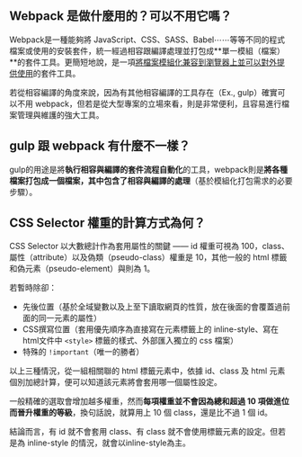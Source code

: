 ## Webpack 是做什麼用的？可以不用它嗎？

Webpack是一種能夠將 JavaScript、CSS、SASS、Babel⋯⋯等等不同的程式檔案或使用的安裝套件，統一經過相容跟編譯處理並打包成**單一模組（檔案）**的套件工具。更簡短地說，是一項<u>將檔案模組化兼容到瀏覽器上並可以對外提供使用</u>的套件工具。

若從相容編譯的角度來說，因為有其他相容編譯的工具存在（Ex., gulp）確實可以不用 webpack，但若是從大型專案的立場來看，則是非常便利，且容易進行檔案管理與維護的強大工具。

## gulp 跟 webpack 有什麼不一樣？

gulp的用途是將**執行相容與編譯的套件流程自動化**的工具，webpack則是**將各種檔案打包成一個檔案，其中包含了相容與編譯的處理**（基於模組化打包需求的必要步驟）。


## CSS Selector 權重的計算方式為何？

CSS Selector 以大數總計作為套用屬性的關鍵 —— id 權重可視為 100，class、屬性（attribute）以及偽類（pseudo-class）權重是 10，其他一般的 html 標籤和偽元素（pseudo-element）與則為 1。

若暫時除卻：

- 先後位置（基於全域變數以及上至下讀取網頁的性質，放在後面的會覆蓋過前面的同一元素的屬性）
- CSS撰寫位置（套用優先順序為直接寫在元素標籤上的 inline-style、寫在html文件中 `<style>` 標籤的樣式、外部匯入獨立的 css 檔案）
- 特殊的 `!important`（唯一的勝者）

以上三種情況，從一組相關聯的 html 標籤元素中，依據 id、class 及 html 元素個別加總計算，便可以知道該元素將會套用哪一個屬性設定。

一般精確的選取會增加越多權重，然而**每項權重並不會因為總和超過 10 項做進位而晉升權重的等級**，換句話說，就算用上 10 個 class，還是比不過 1 個 id。

結論而言，有 id 就不會套用 class、有 class 就不會使用標籤元素的設定。但若是為 inline-style 的情況，就會以inline-style為主。

